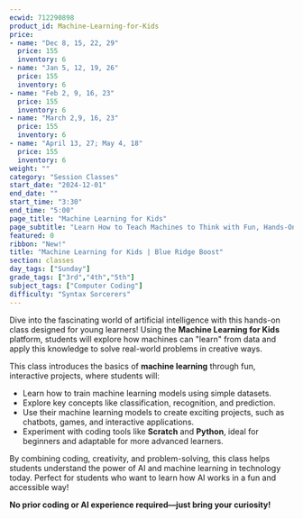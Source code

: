 ```yaml
---
ecwid: 712290898
product_id: Machine-Learning-for-Kids
price:
- name: "Dec 8, 15, 22, 29"
  price: 155
  inventory: 6
- name: "Jan 5, 12, 19, 26"
  price: 155
  inventory: 6
- name: "Feb 2, 9, 16, 23"
  price: 155
  inventory: 6
- name: "March 2,9, 16, 23"
  price: 155
  inventory: 6
- name: "April 13, 27; May 4, 18"
  price: 155
  inventory: 6
weight: ""
category: "Session Classes"
start_date: "2024-12-01"
end_date: ""
start_time: "3:30"
end_time: "5:00"
page_title: "Machine Learning for Kids"
page_subtitle: "Learn How to Teach Machines to Think with Fun, Hands-On Projects!"
featured: 0
ribbon: "New!"
title: "Machine Learning for Kids | Blue Ridge Boost"
section: classes
day_tags: ["Sunday"]
grade_tags: ["3rd","4th","5th"]
subject_tags: ["Computer Coding"]
difficulty: "Syntax Sorcerers"
---
```

<p>Dive into the fascinating world of artificial intelligence with this hands-on class designed for young learners! Using the <strong>Machine Learning for Kids</strong> platform, students will explore how machines can "learn" from data and apply this knowledge to solve real-world problems in creative ways.</p><p>This class introduces the basics of <strong>machine learning</strong> through fun, interactive projects, where students will:</p> <ul> <li>Learn how to train machine learning models using simple datasets.</li> <li>Explore key concepts like classification, recognition, and prediction.</li> <li>Use their machine learning models to create exciting projects, such as chatbots, games, and interactive applications.</li> <li>Experiment with coding tools like <strong>Scratch</strong> and <strong>Python</strong>, ideal for beginners and adaptable for more advanced learners.</li> </ul> <p>By combining coding, creativity, and problem-solving, this class helps students understand the power of AI and machine learning in technology today. Perfect for students who want to learn how AI works in a fun and accessible way!</p><p><strong>No prior coding or AI experience required—just bring your curiosity!</strong></p>
